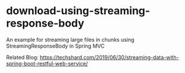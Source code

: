 # download-using-streaming-response-body
An example for streaming large files in chunks using StreamingResponseBody in Spring MVC

Related Blog: https://techshard.com/2019/06/30/streaming-data-with-spring-boot-restful-web-service/
